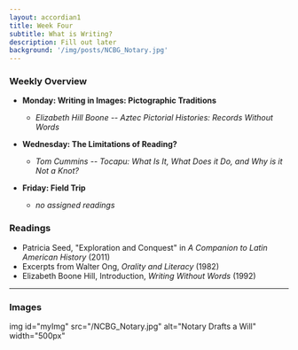 ```yaml
---
layout: accordian1
title: Week Four
subtitle: What is Writing?
description: Fill out later
background: '/img/posts/NCBG_Notary.jpg'
---
```


### Weekly Overview
+ __Monday: Writing in Images: Pictographic Traditions__
   - *Elizabeth Hill Boone -- Aztec Pictorial Histories: Records Without Words*


+ __Wednesday: The Limitations of Reading?__
   - *Tom Cummins -- Tocapu: What Is It, What Does it Do, and Why is it Not a Knot?*


+ __Friday: Field Trip__
   - *no assigned readings*


### Readings

* Patricia Seed, "Exploration and Conquest" in *A Companion to Latin American History* (2011)
* Excerpts from Walter Ong, *Orality and Literacy* (1982)
* Elizabeth Boone Hill, Introduction, *Writing Without Words* (1992)

---

### Images

img id="myImg" src="/NCBG_Notary.jpg" alt="Notary Drafts a Will" width="500px"
